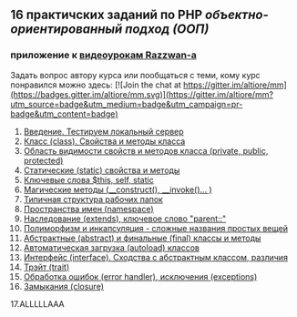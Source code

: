 ## 16 практичских заданий по PHP ***объектно-ориентированный подход (ООП)***
### приложение к [видеоурокам Razzwan-а](https://www.youtube.com/playlist?list=PL5QUj3iB7EoJGDMxuzlV58uh0ybgAHlcN)

Задать вопрос автору курса или пообщаться с теми, кому курс понравился можно здесь: [![Join the chat at https://gitter.im/altiore/mm](https://badges.gitter.im/altiore/mm.svg)](https://gitter.im/altiore/mm?utm_source=badge&utm_medium=badge&utm_campaign=pr-badge&utm_content=badge)  

1. [Введение. Тестируем локальный сервер](https://github.com/altiore/mm/tree/lesson1) 
2. [Класс (class). Свойства и методы класса](https://github.com/altiore/mm/tree/lesson2)  
3. [Область видимости свойств и методов класса (private, public, protected)](https://github.com/altiore/mm/tree/lesson3)
4. [Статические (static) свойства и методы](https://github.com/altiore/mm/tree/lesson4)  
5. [Ключевые слова $this, self, static](https://github.com/altiore/mm/tree/lesson5)  
6. [Магические методы (__construct(), __invoke()... )](https://github.com/altiore/mm/tree/lesson6)  
7. [Типичная структура рабочих папок](https://github.com/altiore/mm/tree/lesson7)  
8. [Пространства имен (namespace)](https://github.com/altiore/mm/tree/lesson8)  
9. [Наследование (extends), ключевое слово "parent::"](https://github.com/altiore/mm/tree/lesson9)  
10. [Полиморфизм и инкапсуляция - сложные названия простых вещей](https://github.com/altiore/mm/tree/lesson10)  
11. [Абстрактные (abstract) и финальные (final) классы и методы](https://github.com/altiore/mm/tree/lesson11)  
12. [Автоматическая загрузка (autoload) классов](https://github.com/altiore/mm/tree/lesson12)  
13. [Интерфейс (interface). Сходства с абстрактным классом, различия](https://github.com/altiore/mm/tree/lesson13)  
14. [Трэйт (trait)](https://github.com/altiore/mm/tree/lesson14)  
15. [Обработка ошибок (error handler), исключения (exceptions)](https://github.com/altiore/mm/tree/lesson15)  
16. [Замыкания (closure)](https://github.com/altiore/mm/tree/lesson16) 

17.ALLLLLAAA
